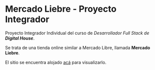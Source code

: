 # Mercado Liebre - Proyecto Integrador

Proyecto Integrador Individual del curso de *Desarrollador Full Stack de **Digital House***.

Se trata de una tienda online similar a Mercado Libre, llamada **Mercado Liebre**.

El sitio se encuentra alojado [acá](https://torres-mercado-liebre.onrender.com/) para visualizarlo.
